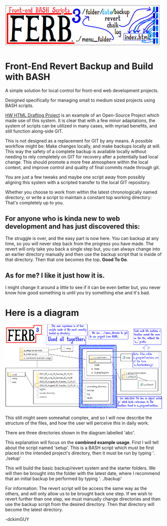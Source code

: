 ![Title Block: Front-end BASH Scripts](./images-for-readme/a_title-block.png)

# Front-End Revert Backup and Build with BASH

A simple solution for local control for front-end web development projects.

Designed specifically for managing small to medium sized projects using BASH scripts. 

[HW HTML Drafting Project](https://github.com/dckimMysteryAuthor/HW-HTML-Drafting-Project) is an example of an Open-Source Project which made use of this system. It is clear that with a few minor adaptations, the system of scripts can be utilized in many cases, with myriad benefits, and still function along-side GIT.

This is not designed as a replacement for GIT by any means. A possible workflow might be: Make changes locally, and make backups locally at will. This way the safety of a complete backup is available locally without needing to rely completely on GIT for recovery after a potentially bad local change. This should promote a more free atmosphere within the local context, and improve control and quality of final commits made through git.

You are just a few tweaks and maybe one script away from possibly aligning this system with a scripted transfer to the local GIT repository.

Whether you choose to work from within the latest chronologically named directory, or write a script to maintain a constant top working directory: That's completely up to you.

## For anyone who is kinda new to web development and has just discovered this:

The struggle is over, and the easy part is now here. You can backup at any time, so you will never step back from the progress you have made. The revert will only take you back a single step but, you can always change into an earlier directory manually and then use the backup script that is inside of that directory. Then that one becomes the top. **Good To Go**.

## As for me? I like it just how it is.

I might change it around a little to see if it can be even better but, you never know how good something is until you try something else and it's bad.

# Here is a diagram

![File Map for the backup/revert system](./images-for-readme/a_file-map.png)

This still might seem somewhat complex, and so I will now describe the structure of the files, and how the user will perceive this in daily work.

There are three directories shown in the diagram labelled 'abc'.

This explanation will focus on the **combined example usage**. First I will tell about the script named 'setup'. This is a BASH script which must be first placed in the intended project's directory, then it must be run by typing '. ./setup'

This will build the basic backup/revert system and the starter folders. We will then be brought into the folder with the latest date, where I recommend that an initial backup be performed by typing '. ./backup'

For information: The revert script will be access the same way as the others, and will only allow us to be brought back one step. If we wish to revert further than one step, we must manually change directories and then use the backup script from the desired directory. Then that directory will become the latest directory.

-dckimGUY
